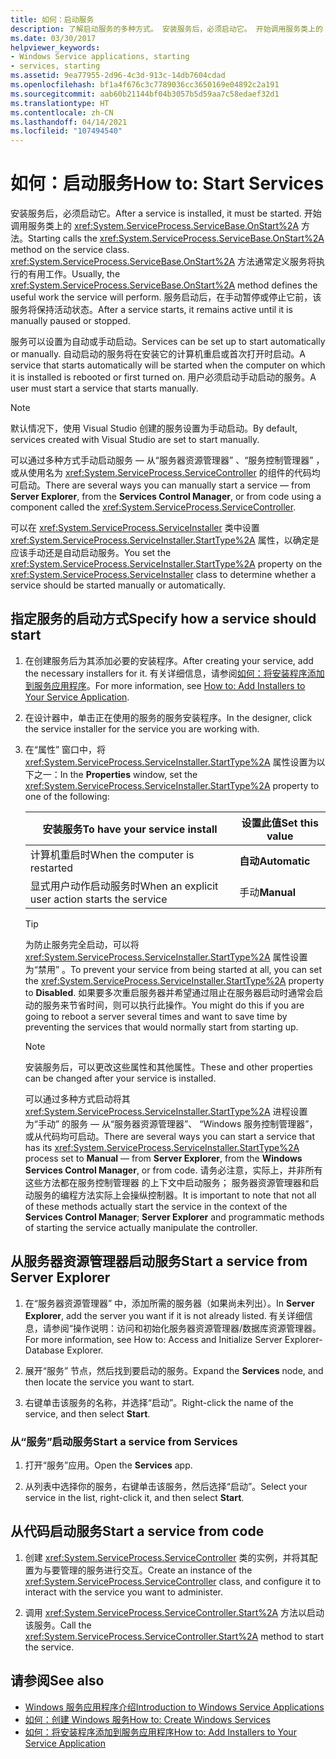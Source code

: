 ```yaml
---
title: 如何：启动服务
description: 了解启动服务的多种方式。 安装服务后，必须启动它。 开始调用服务类上的 OnStart 方法。
ms.date: 03/30/2017
helpviewer_keywords:
- Windows Service applications, starting
- services, starting
ms.assetid: 9ea77955-2d96-4c3d-913c-14db7604cdad
ms.openlocfilehash: bf1a4f676c3c7789036cc3650169e04892c2a191
ms.sourcegitcommit: aab60b21144bf04b3057b5d59aa7c58edaef32d1
ms.translationtype: HT
ms.contentlocale: zh-CN
ms.lasthandoff: 04/14/2021
ms.locfileid: "107494540"
---
```

# <a name="how-to-start-services"></a><span data-ttu-id="32caa-105">如何：启动服务</span><span class="sxs-lookup"><span data-stu-id="32caa-105">How to: Start Services</span></span>

<span data-ttu-id="32caa-106">安装服务后，必须启动它。</span><span class="sxs-lookup"><span data-stu-id="32caa-106">After a service is installed, it must be started.</span></span> <span data-ttu-id="32caa-107">开始调用服务类上的 <xref:System.ServiceProcess.ServiceBase.OnStart%2A> 方法。</span><span class="sxs-lookup"><span data-stu-id="32caa-107">Starting calls the <xref:System.ServiceProcess.ServiceBase.OnStart%2A> method on the service class.</span></span> <span data-ttu-id="32caa-108"><xref:System.ServiceProcess.ServiceBase.OnStart%2A> 方法通常定义服务将执行的有用工作。</span><span class="sxs-lookup"><span data-stu-id="32caa-108">Usually, the <xref:System.ServiceProcess.ServiceBase.OnStart%2A> method defines the useful work the service will perform.</span></span> <span data-ttu-id="32caa-109">服务启动后，在手动暂停或停止它前，该服务将保持活动状态。</span><span class="sxs-lookup"><span data-stu-id="32caa-109">After a service starts, it remains active until it is manually paused or stopped.</span></span>

<span data-ttu-id="32caa-110">服务可以设置为自动或手动启动。</span><span class="sxs-lookup"><span data-stu-id="32caa-110">Services can be set up to start automatically or manually.</span></span> <span data-ttu-id="32caa-111">自动启动的服务将在安装它的计算机重启或首次打开时启动。</span><span class="sxs-lookup"><span data-stu-id="32caa-111">A service that starts automatically will be started when the computer on which it is installed is rebooted or first turned on.</span></span> <span data-ttu-id="32caa-112">用户必须启动手动启动的服务。</span><span class="sxs-lookup"><span data-stu-id="32caa-112">A user must start a service that starts manually.</span></span>

> [!NOTE]
> <span data-ttu-id="32caa-113">默认情况下，使用 Visual Studio 创建的服务设置为手动启动。</span><span class="sxs-lookup"><span data-stu-id="32caa-113">By default, services created with Visual Studio are set to start manually.</span></span>

<span data-ttu-id="32caa-114">可以通过多种方式手动启动服务 — 从“服务器资源管理器”  、“服务控制管理器”  ，或从使用名为 <xref:System.ServiceProcess.ServiceController> 的组件的代码均可启动。</span><span class="sxs-lookup"><span data-stu-id="32caa-114">There are several ways you can manually start a service — from **Server Explorer**, from the **Services Control Manager**, or from code using a component called the <xref:System.ServiceProcess.ServiceController>.</span></span>

<span data-ttu-id="32caa-115">可以在 <xref:System.ServiceProcess.ServiceInstaller> 类中设置 <xref:System.ServiceProcess.ServiceInstaller.StartType%2A> 属性，以确定是应该手动还是自动启动服务。</span><span class="sxs-lookup"><span data-stu-id="32caa-115">You set the <xref:System.ServiceProcess.ServiceInstaller.StartType%2A> property on the <xref:System.ServiceProcess.ServiceInstaller> class to determine whether a service should be started manually or automatically.</span></span>

## <a name="specify-how-a-service-should-start"></a><span data-ttu-id="32caa-116">指定服务的启动方式</span><span class="sxs-lookup"><span data-stu-id="32caa-116">Specify how a service should start</span></span>

1. <span data-ttu-id="32caa-117">在创建服务后为其添加必要的安装程序。</span><span class="sxs-lookup"><span data-stu-id="32caa-117">After creating your service, add the necessary installers for it.</span></span> <span data-ttu-id="32caa-118">有关详细信息，请参阅[如何：将安装程序添加到服务应用程序](how-to-add-installers-to-your-service-application.md)。</span><span class="sxs-lookup"><span data-stu-id="32caa-118">For more information, see [How to: Add Installers to Your Service Application](how-to-add-installers-to-your-service-application.md).</span></span>

2. <span data-ttu-id="32caa-119">在设计器中，单击正在使用的服务的服务安装程序。</span><span class="sxs-lookup"><span data-stu-id="32caa-119">In the designer, click the service installer for the service you are working with.</span></span>

3. <span data-ttu-id="32caa-120">在“属性”  窗口中，将 <xref:System.ServiceProcess.ServiceInstaller.StartType%2A> 属性设置为以下之一：</span><span class="sxs-lookup"><span data-stu-id="32caa-120">In the **Properties** window, set the <xref:System.ServiceProcess.ServiceInstaller.StartType%2A> property to one of the following:</span></span>

    |<span data-ttu-id="32caa-121">安装服务</span><span class="sxs-lookup"><span data-stu-id="32caa-121">To have your service install</span></span>|<span data-ttu-id="32caa-122">设置此值</span><span class="sxs-lookup"><span data-stu-id="32caa-122">Set this value</span></span>|
    |----------------------------------|--------------------|
    |<span data-ttu-id="32caa-123">计算机重启时</span><span class="sxs-lookup"><span data-stu-id="32caa-123">When the computer is restarted</span></span>|<span data-ttu-id="32caa-124">**自动**</span><span class="sxs-lookup"><span data-stu-id="32caa-124">**Automatic**</span></span>|
    |<span data-ttu-id="32caa-125">显式用户动作启动服务时</span><span class="sxs-lookup"><span data-stu-id="32caa-125">When an explicit user action starts the service</span></span>|<span data-ttu-id="32caa-126">手动</span><span class="sxs-lookup"><span data-stu-id="32caa-126">**Manual**</span></span>|

    > [!TIP]
    > <span data-ttu-id="32caa-127">为防止服务完全启动，可以将 <xref:System.ServiceProcess.ServiceInstaller.StartType%2A> 属性设置为“禁用”  。</span><span class="sxs-lookup"><span data-stu-id="32caa-127">To prevent your service from being started at all, you can set the <xref:System.ServiceProcess.ServiceInstaller.StartType%2A> property to **Disabled**.</span></span> <span data-ttu-id="32caa-128">如果要多次重启服务器并希望通过阻止在服务器启动时通常会启动的服务来节省时间，则可以执行此操作。</span><span class="sxs-lookup"><span data-stu-id="32caa-128">You might do this if you are going to reboot a server several times and want to save time by preventing the services that would normally start from starting up.</span></span>

    > [!NOTE]
    > <span data-ttu-id="32caa-129">安装服务后，可以更改这些属性和其他属性。</span><span class="sxs-lookup"><span data-stu-id="32caa-129">These and other properties can be changed after your service is installed.</span></span>

    <span data-ttu-id="32caa-130">可以通过多种方式启动将其 <xref:System.ServiceProcess.ServiceInstaller.StartType%2A> 进程设置为“手动”  的服务 — 从“服务器资源管理器”、   “Windows 服务控制管理器”，或从代码均可启动。</span><span class="sxs-lookup"><span data-stu-id="32caa-130">There are several ways you can start a service that has its <xref:System.ServiceProcess.ServiceInstaller.StartType%2A> process set to **Manual** — from **Server Explorer**, from the **Windows Services Control Manager**, or from code.</span></span> <span data-ttu-id="32caa-131">请务必注意，实际上，并非所有这些方法都在服务控制管理器  的上下文中启动服务；  服务器资源管理器和启动服务的编程方法实际上会操纵控制器。</span><span class="sxs-lookup"><span data-stu-id="32caa-131">It is important to note that not all of these methods actually start the service in the context of the **Services Control Manager**; **Server Explorer** and programmatic methods of starting the service actually manipulate the controller.</span></span>

## <a name="start-a-service-from-server-explorer"></a><span data-ttu-id="32caa-132">从服务器资源管理器启动服务</span><span class="sxs-lookup"><span data-stu-id="32caa-132">Start a service from Server Explorer</span></span>

1. <span data-ttu-id="32caa-133">在“服务器资源管理器”  中，添加所需的服务器（如果尚未列出）。</span><span class="sxs-lookup"><span data-stu-id="32caa-133">In **Server Explorer**, add the server you want if it is not already listed.</span></span> <span data-ttu-id="32caa-134">有关详细信息，请参阅“操作说明：访问和初始化服务器资源管理器/数据库资源管理器。</span><span class="sxs-lookup"><span data-stu-id="32caa-134">For more information, see How to: Access and Initialize Server Explorer-Database Explorer.</span></span>

2. <span data-ttu-id="32caa-135">展开“服务”  节点，然后找到要启动的服务。</span><span class="sxs-lookup"><span data-stu-id="32caa-135">Expand the **Services** node, and then locate the service you want to start.</span></span>

3. <span data-ttu-id="32caa-136">右键单击该服务的名称，并选择“启动”。</span><span class="sxs-lookup"><span data-stu-id="32caa-136">Right-click the name of the service, and then select **Start**.</span></span>

### <a name="start-a-service-from-services"></a><span data-ttu-id="32caa-137">从“服务”启动服务</span><span class="sxs-lookup"><span data-stu-id="32caa-137">Start a service from Services</span></span>

1. <span data-ttu-id="32caa-138">打开“服务”应用。</span><span class="sxs-lookup"><span data-stu-id="32caa-138">Open the **Services** app.</span></span>

2. <span data-ttu-id="32caa-139">从列表中选择你的服务，右键单击该服务，然后选择“启动”。</span><span class="sxs-lookup"><span data-stu-id="32caa-139">Select your service in the list, right-click it, and then select **Start**.</span></span>

## <a name="start-a-service-from-code"></a><span data-ttu-id="32caa-140">从代码启动服务</span><span class="sxs-lookup"><span data-stu-id="32caa-140">Start a service from code</span></span>

1. <span data-ttu-id="32caa-141">创建 <xref:System.ServiceProcess.ServiceController> 类的实例，并将其配置为与要管理的服务进行交互。</span><span class="sxs-lookup"><span data-stu-id="32caa-141">Create an instance of the <xref:System.ServiceProcess.ServiceController> class, and configure it to interact with the service you want to administer.</span></span>

2. <span data-ttu-id="32caa-142">调用 <xref:System.ServiceProcess.ServiceController.Start%2A> 方法以启动该服务。</span><span class="sxs-lookup"><span data-stu-id="32caa-142">Call the <xref:System.ServiceProcess.ServiceController.Start%2A> method to start the service.</span></span>

## <a name="see-also"></a><span data-ttu-id="32caa-143">请参阅</span><span class="sxs-lookup"><span data-stu-id="32caa-143">See also</span></span>

- [<span data-ttu-id="32caa-144">Windows 服务应用程序介绍</span><span class="sxs-lookup"><span data-stu-id="32caa-144">Introduction to Windows Service Applications</span></span>](introduction-to-windows-service-applications.md)
- [<span data-ttu-id="32caa-145">如何：创建 Windows 服务</span><span class="sxs-lookup"><span data-stu-id="32caa-145">How to: Create Windows Services</span></span>](how-to-create-windows-services.md)
- [<span data-ttu-id="32caa-146">如何：将安装程序添加到服务应用程序</span><span class="sxs-lookup"><span data-stu-id="32caa-146">How to: Add Installers to Your Service Application</span></span>](how-to-add-installers-to-your-service-application.md)

